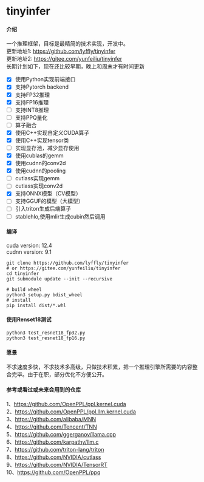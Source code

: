 # tinyinfer

#### 介绍

一个推理框架，目标是最精简的技术实现，开发中。  
更新地址1: <https://github.com/lyffly/tinyinfer>  
更新地址2: <https://gitee.com/yunfeiliu/tinyinfer>  
长期计划如下，现在还比较早期，晚上和周末才有时间更新

- [x] 使用Python实现前端接口
- [x] 支持Pytorch backend
- [x] 支持FP32推理
- [x] 支持FP16推理
- [ ] 支持INT8推理
- [ ] 支持PPQ量化
- [ ] 算子融合
- [x] 使用C++实现自定义CUDA算子
- [x] 使用C++实现tensor类
- [ ] 实现显存池，减少显存使用
- [x] 使用cublas的gemm
- [x] 使用cudnn的conv2d
- [x] 使用cudnn的pooling
- [ ] cutlass实现gemm
- [ ] cutlass实现conv2d
- [x] 支持ONNX模型（CV模型）
- [ ] 支持GGUF的模型（大模型）
- [ ] 引入triton生成后端算子
- [ ] stablehlo,使用mlir生成cubin然后调用

#### 编译
cuda version: 12.4  
cudnn version: 9.1  

```shell
git clone https://github.com/lyffly/tinyinfer
# or https://gitee.com/yunfeiliu/tinyinfer
cd tinyinfer
git submodule update --init --recursive

# build wheel
python3 setup.py bdist_wheel
# install
pip install dist/*.whl
```

#### 使用Renset18测试

```shell
python3 test_resnet18_fp32.py
python3 test_resnet18_fp16.py
```

#### 愿景

不求速度多快，不求技术多高级，只做技术积累，把一个推理引擎所需要的内容整合完毕。由于在职，部分优化不方便公开。

#### 参考或看过或未来会用到的仓库

1、<https://github.com/OpenPPL/ppl.kernel.cuda>  
2、<https://github.com/OpenPPL/ppl.llm.kernel.cuda>  
3、<https://github.com/alibaba/MNN>  
4、<https://github.com/Tencent/TNN>  
5、<https://github.com/ggerganov/llama.cpp>  
6、<https://github.com/karpathy/llm.c>  
7、<https://github.com/triton-lang/triton>  
8、<https://github.com/NVIDIA/cutlass>  
9、<https://github.com/NVIDIA/TensorRT>  
10、<https://github.com/OpenPPL/ppq>  
